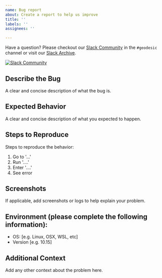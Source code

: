 ```yaml
---
name: Bug report
about: Create a report to help us improve
title: ''
labels: ''
assignees: ''

---
```


Have a question? Please checkout our [Slack Community](https://slack.cloudposse.com) in the `#geodesic` channel or visit our [Slack Archive](https://archive.sweetops.com/geodesic/). 

[![Slack Community](https://slack.cloudposse.com/badge.svg)](https://slack.cloudposse.com)

## Describe the Bug
A clear and concise description of what the bug is.

## Expected Behavior
A clear and concise description of what you expected to happen.

## Steps to Reproduce
Steps to reproduce the behavior:
1. Go to '...'
2. Run '....'
3. Enter '....'
4. See error

## Screenshots
If applicable, add screenshots or logs to help explain your problem.

## Environment (please complete the following information):
 - OS: [e.g. Linux, OSX, WSL, etc]
 - Version [e.g. 10.15]

## Additional Context
Add any other context about the problem here.

